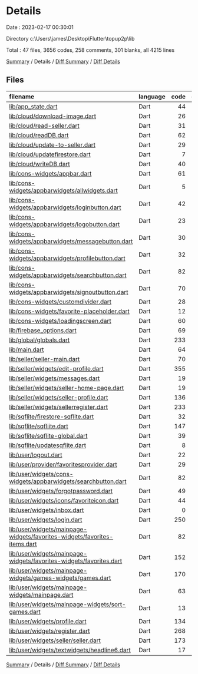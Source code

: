 # Details

Date : 2023-02-17 00:30:01

Directory c:\\Users\\james\\Desktop\\Flutter\\topup2p\\lib

Total : 47 files,  3656 codes, 258 comments, 301 blanks, all 4215 lines

[Summary](results.md) / Details / [Diff Summary](diff.md) / [Diff Details](diff-details.md)

## Files
| filename | language | code | comment | blank | total |
| :--- | :--- | ---: | ---: | ---: | ---: |
| [lib/app_state.dart](/lib/app_state.dart) | Dart | 44 | 6 | 9 | 59 |
| [lib/cloud/download-image.dart](/lib/cloud/download-image.dart) | Dart | 26 | 0 | 6 | 32 |
| [lib/cloud/read-seller.dart](/lib/cloud/read-seller.dart) | Dart | 31 | 3 | 3 | 37 |
| [lib/cloud/readDB.dart](/lib/cloud/readDB.dart) | Dart | 62 | 4 | 4 | 70 |
| [lib/cloud/update-to-seller.dart](/lib/cloud/update-to-seller.dart) | Dart | 29 | 6 | 9 | 44 |
| [lib/cloud/updatefirestore.dart](/lib/cloud/updatefirestore.dart) | Dart | 7 | 0 | 2 | 9 |
| [lib/cloud/writeDB.dart](/lib/cloud/writeDB.dart) | Dart | 40 | 5 | 12 | 57 |
| [lib/cons-widgets/appbar.dart](/lib/cons-widgets/appbar.dart) | Dart | 61 | 0 | 4 | 65 |
| [lib/cons-widgets/appbarwidgets/allwidgets.dart](/lib/cons-widgets/appbarwidgets/allwidgets.dart) | Dart | 5 | 0 | 0 | 5 |
| [lib/cons-widgets/appbarwidgets/loginbutton.dart](/lib/cons-widgets/appbarwidgets/loginbutton.dart) | Dart | 42 | 1 | 3 | 46 |
| [lib/cons-widgets/appbarwidgets/logobutton.dart](/lib/cons-widgets/appbarwidgets/logobutton.dart) | Dart | 23 | 1 | 2 | 26 |
| [lib/cons-widgets/appbarwidgets/messagebutton.dart](/lib/cons-widgets/appbarwidgets/messagebutton.dart) | Dart | 30 | 7 | 2 | 39 |
| [lib/cons-widgets/appbarwidgets/profilebutton.dart](/lib/cons-widgets/appbarwidgets/profilebutton.dart) | Dart | 32 | 0 | 3 | 35 |
| [lib/cons-widgets/appbarwidgets/searchbutton.dart](/lib/cons-widgets/appbarwidgets/searchbutton.dart) | Dart | 82 | 1 | 12 | 95 |
| [lib/cons-widgets/appbarwidgets/signoutbutton.dart](/lib/cons-widgets/appbarwidgets/signoutbutton.dart) | Dart | 70 | 0 | 4 | 74 |
| [lib/cons-widgets/customdivider.dart](/lib/cons-widgets/customdivider.dart) | Dart | 28 | 0 | 2 | 30 |
| [lib/cons-widgets/favorite-placeholder.dart](/lib/cons-widgets/favorite-placeholder.dart) | Dart | 12 | 0 | 2 | 14 |
| [lib/cons-widgets/loadingscreen.dart](/lib/cons-widgets/loadingscreen.dart) | Dart | 60 | 7 | 12 | 79 |
| [lib/firebase_options.dart](/lib/firebase_options.dart) | Dart | 69 | 12 | 6 | 87 |
| [lib/global/globals.dart](/lib/global/globals.dart) | Dart | 233 | 3 | 5 | 241 |
| [lib/main.dart](/lib/main.dart) | Dart | 64 | 20 | 9 | 93 |
| [lib/seller/seller-main.dart](/lib/seller/seller-main.dart) | Dart | 70 | 0 | 6 | 76 |
| [lib/seller/widgets/edit-profile.dart](/lib/seller/widgets/edit-profile.dart) | Dart | 355 | 13 | 24 | 392 |
| [lib/seller/widgets/messages.dart](/lib/seller/widgets/messages.dart) | Dart | 19 | 0 | 3 | 22 |
| [lib/seller/widgets/seller-home-page.dart](/lib/seller/widgets/seller-home-page.dart) | Dart | 19 | 0 | 3 | 22 |
| [lib/seller/widgets/seller-profile.dart](/lib/seller/widgets/seller-profile.dart) | Dart | 136 | 2 | 7 | 145 |
| [lib/seller/widgets/sellerregister.dart](/lib/seller/widgets/sellerregister.dart) | Dart | 233 | 4 | 14 | 251 |
| [lib/sqflite/firestore-sqflite.dart](/lib/sqflite/firestore-sqflite.dart) | Dart | 32 | 3 | 3 | 38 |
| [lib/sqflite/sqfliite.dart](/lib/sqflite/sqfliite.dart) | Dart | 147 | 50 | 19 | 216 |
| [lib/sqflite/sqflite-global.dart](/lib/sqflite/sqflite-global.dart) | Dart | 39 | 0 | 5 | 44 |
| [lib/sqflite/updatesqflite.dart](/lib/sqflite/updatesqflite.dart) | Dart | 8 | 0 | 4 | 12 |
| [lib/user/logout.dart](/lib/user/logout.dart) | Dart | 22 | 9 | 4 | 35 |
| [lib/user/provider/favoritesprovider.dart](/lib/user/provider/favoritesprovider.dart) | Dart | 29 | 0 | 5 | 34 |
| [lib/user/widgets/cons-widgets/appbarwidgets/searchbutton.dart](/lib/user/widgets/cons-widgets/appbarwidgets/searchbutton.dart) | Dart | 82 | 1 | 12 | 95 |
| [lib/user/widgets/forgotpassword.dart](/lib/user/widgets/forgotpassword.dart) | Dart | 49 | 1 | 3 | 53 |
| [lib/user/widgets/icons/favoriteicon.dart](/lib/user/widgets/icons/favoriteicon.dart) | Dart | 44 | 12 | 6 | 62 |
| [lib/user/widgets/inbox.dart](/lib/user/widgets/inbox.dart) | Dart | 0 | 1 | 0 | 1 |
| [lib/user/widgets/login.dart](/lib/user/widgets/login.dart) | Dart | 250 | 18 | 9 | 277 |
| [lib/user/widgets/mainpage-widgets/favorites-widgets/favorites-items.dart](/lib/user/widgets/mainpage-widgets/favorites-widgets/favorites-items.dart) | Dart | 82 | 10 | 6 | 98 |
| [lib/user/widgets/mainpage-widgets/favorites-widgets/favorites.dart](/lib/user/widgets/mainpage-widgets/favorites-widgets/favorites.dart) | Dart | 152 | 9 | 12 | 173 |
| [lib/user/widgets/mainpage-widgets/games-widgets/games.dart](/lib/user/widgets/mainpage-widgets/games-widgets/games.dart) | Dart | 170 | 12 | 9 | 191 |
| [lib/user/widgets/mainpage-widgets/mainpage.dart](/lib/user/widgets/mainpage-widgets/mainpage.dart) | Dart | 63 | 9 | 6 | 78 |
| [lib/user/widgets/mainpage-widgets/sort-games.dart](/lib/user/widgets/mainpage-widgets/sort-games.dart) | Dart | 13 | 0 | 3 | 16 |
| [lib/user/widgets/profile.dart](/lib/user/widgets/profile.dart) | Dart | 134 | 15 | 7 | 156 |
| [lib/user/widgets/register.dart](/lib/user/widgets/register.dart) | Dart | 268 | 8 | 10 | 286 |
| [lib/user/widgets/seller/seller.dart](/lib/user/widgets/seller/seller.dart) | Dart | 173 | 4 | 6 | 183 |
| [lib/user/widgets/textwidgets/headline6.dart](/lib/user/widgets/textwidgets/headline6.dart) | Dart | 17 | 1 | 4 | 22 |

[Summary](results.md) / Details / [Diff Summary](diff.md) / [Diff Details](diff-details.md)